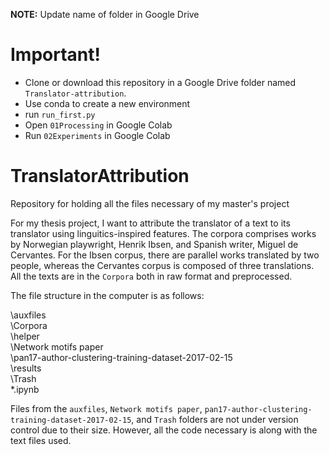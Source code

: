 **NOTE:** Update name of folder in Google Drive

# Important!

- Clone or download this repository in a Google Drive folder named `Translator-attribution`.
- Use conda to create a new environment
- run `run_first.py`
- Open `01Processing` in Google Colab
- Run `02Experiments` in Google Colab


# TranslatorAttribution
Repository for holding all the files necessary of my master's project

For my thesis project, I want to attribute the translator of a text to its translator using linguitics-inspired features.
The corpora comprises works by Norwegian playwright, Henrik Ibsen, and Spanish writer, Miguel de Cervantes. For the Ibsen corpus,
there are parallel works translated by two people, whereas the Cervantes corpus is composed of three translations. All the texts are
in the `Corpora` both in raw format and preprocessed.

The file structure in the computer is as follows:  

  \auxfiles  
  \Corpora  
  \helper  
  \Network motifs paper  
  \pan17-author-clustering-training-dataset-2017-02-15  
  \results  
  \Trash  
  *.ipynb  
  
  Files from the `auxfiles`, `Network motifs paper`, `pan17-author-clustering-training-dataset-2017-02-15`, and `Trash` folders are not
  under version control due to their size. However, all the code necessary is along with the text files used.


